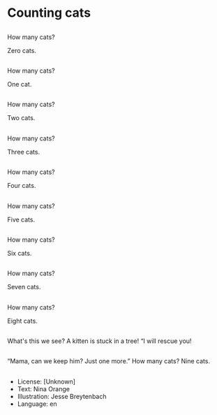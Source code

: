 # Counting cats

##
How many cats?

Zero cats.

##
How many cats?

One cat.

##
How many cats?

Two cats.

##
How many cats?

Three cats.

##
How many cats?

Four cats.

##
How many cats?

Five cats.

##
How many cats?

Six cats.

##
How many cats?

Seven cats.

##
How many cats?

Eight cats.

##
What's this
we see?
A kitten is
stuck in a
tree!
“I will rescue
you!

##
“Mama, can we
keep him?
Just one
more.”
How many cats?
Nine cats.

##
* License: [Unknown]
* Text: Nina Orange
* Illustration: Jesse Breytenbach
* Language: en
